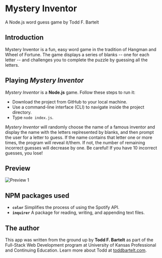 # Mystery Inventor 
A Node.js word guess game by Todd F. Bartelt

## Introduction

Mystery Inventor is a fun, easy word game in the tradition of Hangman and Wheel of Fortune. The game displays a series of blanks -- one for each letter -- and challenges you to complete the puzzle by guessing all the letters.

## Playing *Mystery Inventor*

*Mystery Inventor* is a **Node.js** game. Follow these steps to run it:
- Download the project from GitHub to your local machine.
- Use a command-line interface (CLI) to navigate inside the project directory.
- Type ```node index.js```. 

*Mystery Inventor* will randomly choose the name of a famous inventor and display the name with the letters replresented by blanks, and then prompt the user for a letter to guess. If the name contains that letter one or more times, the program will reveal it/them. If not, the number of remaining incorrect guesses will decrease by one. Be careful! If you have 10 incorrect guesses, you lose!

## Preview

![Preview 1](https://github.com/bartelto/word-guess-node/documention/word-guess-preview.gif "Preview 1")

## NPM packages used
- **```color```** Simplifies the process of using the Spotify API.
- **```inquirer```** A package for reading, writing, and appending text files.

## The author

This app was written from the ground up by **Todd F. Bartelt** as part of the Full-Stack Web Development program at University of Kansas Professional and Continuing Education. Learn more about Todd at [toddbartelt.com](http://toddbartelt.com).